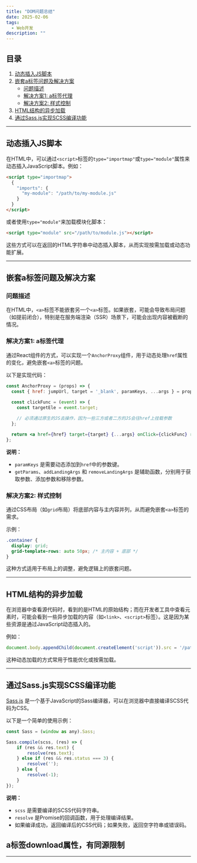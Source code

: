 ```yaml
---
title: "DOM问题总结"
date: 2025-02-06
tags:
  - Web开发
description: ""
---
```


## 目录
1. [动态插入JS脚本](#动态插入js脚本)
2. [嵌套a标签问题及解决方案](#嵌套a标签问题及解决方案)
   - [问题描述](#问题描述)
   - [解决方案1: a标签代理](#解决方案1-a标签代理)
   - [解决方案2: 样式控制](#解决方案2-样式控制)
3. [HTML结构的异步加载](#html结构的异步加载)
4. [通过Sass.js实现SCSS编译功能](#通过sassjs实现scss编译功能)

---

## 动态插入JS脚本

在HTML中，可以通过`<script>`标签的`type="importmap"`或`type="module"`属性来动态插入JavaScript脚本。例如：

```html
<script type="importmap">
  {
    "imports": {
      "my-module": "/path/to/my-module.js"
    }
  }
</script>
```

或者使用`type="module"`来加载模块化脚本：

```html
<script type="module" src="/path/to/module.js"></script>
```

这些方式可以在返回的HTML字符串中动态插入脚本，从而实现按需加载或动态功能扩展。

---

## 嵌套a标签问题及解决方案

### 问题描述

在HTML中，`<a>`标签不能嵌套另一个`<a>`标签。如果嵌套，可能会导致布局问题（如提前闭合），特别是在服务端渲染（SSR）场景下，可能会出现内容被截断的情况。

### 解决方案1: a标签代理

通过React组件的方式，可以实现一个`AnchorProxy`组件，用于动态处理`href`属性的变化，避免嵌套`<a>`标签的问题。

以下是实现代码：

```jsx
const AnchorProxy = (props) => {  
  const { href: jumpUrl, target = '_blank', paramKeys, ...args } = props;  
  
  const clickFunc = (event) => {  
    const targetEle = event.target;  

    // 必须通过原生的JS去操作，因为一些三方或者二方的JS会往href上挂载参数  
  };  

  return <a href={href} target={target} {...args} onClick={clickFunc} ref={aRef}></a>;  
};
```

**说明：**
- `paramKeys` 是需要动态添加到`href`中的参数键。
- `getParams`、`addLandingArgs` 和 `removeLandingArgs` 是辅助函数，分别用于获取参数、添加参数和移除参数。

### 解决方案2: 样式控制

通过CSS布局（如`grid`布局）将底部内容与主内容并列，从而避免嵌套`<a>`标签的需求。

示例：
```css
.container {
  display: grid;
  grid-template-rows: auto 50px; /* 主内容 + 底部 */
}
```

这种方式适用于布局上的调整，避免逻辑上的嵌套问题。

---

## HTML结构的异步加载

在浏览器中查看源代码时，看到的是HTML的原始结构；而在开发者工具中查看元素时，可能会看到一些异步加载的内容（如`<link>`、`<script>`标签）。这是因为某些资源是通过JavaScript动态插入的。

例如：
```javascript
document.body.appendChild(document.createElement('script')).src = '/path/to/script.js';
```

这种动态加载的方式常用于性能优化或按需加载。

---

## 通过Sass.js实现SCSS编译功能

[Sass.js](https://github.com/medialize/sass.js) 是一个基于JavaScript的Sass编译器，可以在浏览器中直接编译SCSS代码为CSS。

以下是一个简单的使用示例：

```javascript
const Sass = (window as any).Sass;  

Sass.compile(scss, (res) => {  
    if (res && res.text) {  
        resolve(res.text);  
    } else if (res && res.status === 3) {  
        resolve('');  
    } else {  
        resolve(-1);  
    }  
});
```

**说明：**
- `scss` 是需要编译的SCSS代码字符串。
- `resolve` 是Promise的回调函数，用于处理编译结果。
- 如果编译成功，返回编译后的CSS代码；如果失败，返回空字符串或错误码。

## a标签download属性，有同源限制

---